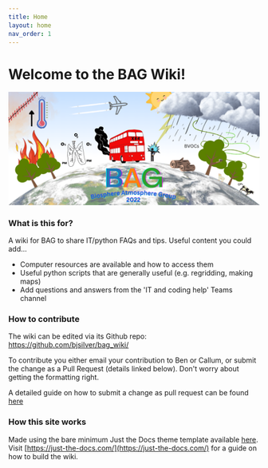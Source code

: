 ```yaml
---
title: Home
layout: home
nav_order: 1
---
```


# Welcome to the BAG Wiki!

![BAG mug logo](./assets/BAG_mug_colab.png)

### What is this for?
A wiki for BAG to share IT/python FAQs and tips. Useful content you could add...
- Computer resources are available and how to access them
- Useful python scripts that are generally useful (e.g. regridding, making maps)
- Add questions and answers from the 'IT and coding help' Teams channel

### How to contribute

The wiki can be edited via its Github repo: https://github.com/bjsilver/bag_wiki/

To contribute you either email your contribution to Ben or Callum, or submit the change as a Pull Request (details linked below). Don't worry about getting the formatting right.

A detailed guide on how to submit a change as pull request can be found [here](https://bjsilver.github.io/bag_wiki/docs/how_to_contribute.html) 


### How this site works
Made using the bare minimum Just the Docs theme template available [here](https://github.com/just-the-docs/just-the-docs-template/tree/main).
Visit [https://just-the-docs.com/](https://just-the-docs.com/) for a guide on how to build the wiki.
